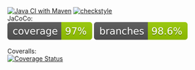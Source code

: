 [![Java CI with Maven](https://github.com/Blueerr/MTSS-2/actions/workflows/build.yml/badge.svg)](https://github.com/Blueerr/MTSS-2/actions/workflows/build.yml)
[![checkstyle](https://github.com/Blueerr/MTSS-2/actions/workflows/checkstyle.yml/badge.svg)](https://github.com/Blueerr/MTSS-2/actions/workflows/checkstyle.yml)  
JaCoCo:  
![Coverage](.github/badges/jacoco.svg)
![Branches](.github/badges/branches.svg)  

Coveralls:  
[![Coverage Status](https://coveralls.io/repos/github/Blueerr/MTSS-2/badge.svg?branch=develop)](https://coveralls.io/github/Blueerr/MTSS-2?branch=develop)  
